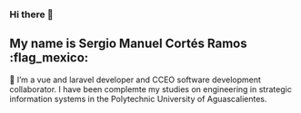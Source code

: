 ### Hi there 👋
## My name is Sergio Manuel Cortés Ramos :flag_mexico:
🔭 I’m a vue and laravel developer and CCEO software development collaborator.
I have been complemte my studies on engineering in strategic information systems in the Polytechnic University of Aguascalientes.

<!--
**SergioCortesR/SergioCortesR** is a ✨ _special_ ✨ repository because its `README.md` (this file) appears on your GitHub profile.

Here are some ideas to get you started:

- 🔭 I’m currently working on ...
- 🌱 I’m currently learning ...
- 👯 I’m looking to collaborate on ...
- 🤔 I’m looking for help with ...
- 💬 Ask me about ...
- 📫 How to reach me: ...
- 😄 Pronouns: ...
- ⚡ Fun fact: ...
-->
